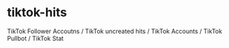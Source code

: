 # tiktok-hits
TikTok Follower Accoutns / TikTok uncreated hits / TikTok Accounts / TikTok Pullbot / TikTok Stat
